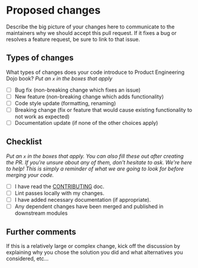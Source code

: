 # Proposed changes

Describe the big picture of your changes here to communicate to the maintainers why we should accept this pull request. If it fixes a bug or resolves a feature request, be sure to link to that issue.

## Types of changes

What types of changes does your code introduce to Product Engineering Dojo book?
_Put an `x` in the boxes that apply_

- [ ] Bug fix (non-breaking change which fixes an issue)
- [ ] New feature (non-breaking change which adds functionality)
- [ ] Code style update (formatting, renaming)
- [ ] Breaking change (fix or feature that would cause existing functionality to not work as expected)
- [ ] Documentation update (if none of the other choices apply)

## Checklist

_Put an `x` in the boxes that apply. You can also fill these out after creating the PR. If you're unsure about any of them, don't hesitate to ask. We're here to help! This is simply a reminder of what we are going to look for before merging your code._

- [ ] I have read the [CONTRIBUTING](https://github.com/tom-halpin/pe-dojo-book/blob/main/CONTRIBUTING.md) doc.
- [ ] Lint passes locally with my changes.
- [ ] I have added necessary documentation (if appropriate).
- [ ] Any dependent changes have been merged and published in downstream modules

## Further comments

If this is a relatively large or complex change, kick off the discussion by explaining why you chose the solution you did and what alternatives you considered, etc...
